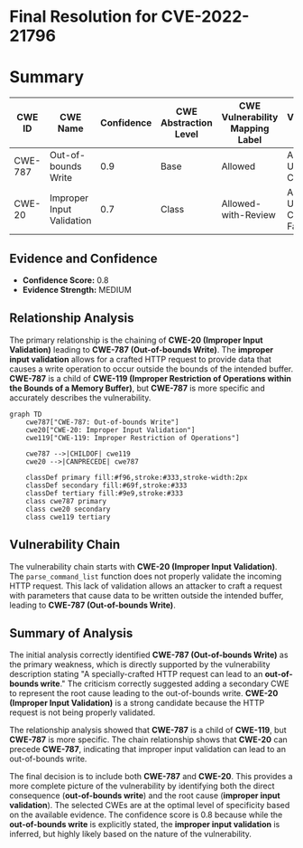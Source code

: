 # Final Resolution for CVE-2022-21796

# Summary

| CWE ID | CWE Name | Confidence | CWE Abstraction Level | CWE Vulnerability Mapping Label | CWE-Vulnerability Mapping Notes |
|---|---|---|---|---|---|
| CWE-787 | Out-of-bounds Write | 0.9 | Base | Allowed | Acceptable-Use, Primary CWE |
| CWE-20 | Improper Input Validation | 0.7 | Class | Allowed-with-Review | Acceptable-Use, Contributing Factor |

## Evidence and Confidence

*   **Confidence Score:** 0.8
*   **Evidence Strength:** MEDIUM

## Relationship Analysis
The primary relationship is the chaining of **CWE-20 (Improper Input Validation)** leading to **CWE-787 (Out-of-bounds Write)**. The **improper input validation** allows for a crafted HTTP request to provide data that causes a write operation to occur outside the bounds of the intended buffer.
**CWE-787** is a child of **CWE-119 (Improper Restriction of Operations within the Bounds of a Memory Buffer)**, but **CWE-787** is more specific and accurately describes the vulnerability.

```mermaid
graph TD
    cwe787["CWE-787: Out-of-bounds Write"]
    cwe20["CWE-20: Improper Input Validation"]
    cwe119["CWE-119: Improper Restriction of Operations"]
    
    cwe787 -->|CHILDOF| cwe119
    cwe20 -->|CANPRECEDE| cwe787
    
    classDef primary fill:#f96,stroke:#333,stroke-width:2px
    classDef secondary fill:#69f,stroke:#333
    classDef tertiary fill:#9e9,stroke:#333
    class cwe787 primary
    class cwe20 secondary
    class cwe119 tertiary
```

## Vulnerability Chain
The vulnerability chain starts with **CWE-20 (Improper Input Validation)**. The `parse_command_list` function does not properly validate the incoming HTTP request. This lack of validation allows an attacker to craft a request with parameters that cause data to be written outside the intended buffer, leading to **CWE-787 (Out-of-bounds Write)**.

## Summary of Analysis
The initial analysis correctly identified **CWE-787 (Out-of-bounds Write)** as the primary weakness, which is directly supported by the vulnerability description stating "A specially-crafted HTTP request can lead to an **out-of-bounds write**." The criticism correctly suggested adding a secondary CWE to represent the root cause leading to the out-of-bounds write. **CWE-20 (Improper Input Validation)** is a strong candidate because the HTTP request is not being properly validated.

The relationship analysis showed that **CWE-787** is a child of **CWE-119**, but **CWE-787** is more specific. The chain relationship shows that **CWE-20** can precede **CWE-787**, indicating that improper input validation can lead to an out-of-bounds write.

The final decision is to include both **CWE-787** and **CWE-20**. This provides a more complete picture of the vulnerability by identifying both the direct consequence (**out-of-bounds write**) and the root cause (**improper input validation**). The selected CWEs are at the optimal level of specificity based on the available evidence. The confidence score is 0.8 because while the **out-of-bounds write** is explicitly stated, the **improper input validation** is inferred, but highly likely based on the nature of the vulnerability.